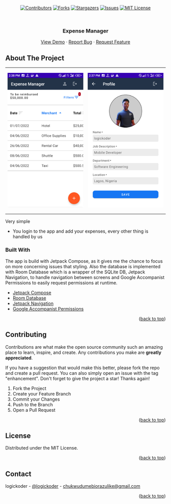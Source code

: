 
<div id="top"></div>

<!-- PROJECT SHIELDS -->
<!--
*** I'm using markdown "reference style" links for readability.
*** Reference links are enclosed in brackets [ ] instead of parentheses ( ).
*** See the bottom of this document for the declaration of the reference variables
*** for contributors-url, forks-url, etc. This is an optional, concise syntax you may use.
*** https://www.markdownguide.org/basic-syntax/#reference-style-links
-->
<div align="center">

[![Contributors][contributors-shield]][contributors-url]
[![Forks][forks-shield]][forks-url]
[![Stargazers][stars-shield]][stars-url]
[![Issues][issues-shield]][issues-url]
[![MIT License][license-shield]][license-url]

</div>



<!-- PROJECT LOGO -->
<br />
<div align="center">
  <h3 align="center">Expense Manager</h3>

  <p align="center">
    <a href="https://appetize.io/app/nye19v8gw59wkabxjzmk9pdrp0" target="_blank">View Demo</a>
    ·
    <a href="https://github.com/logickoder/expense-manager/issues">Report Bug</a>
    ·
    <a href="https://github.com/logickoder/expense-manager/issues">Request Feature</a>
  </p>
</div>


<!-- ABOUT THE PROJECT -->
## About The Project

<table>
<tr>
<td valign="top" width="50%">

![product-screenshot-1](./screenshots/screenshot-1.png)</td>
<td valign="top" width="50%">

![product-screenshot-2](./screenshots/screenshot-2.png)</td>
</tr>
</table>

Very simple
* You login to the app and add your expenses, every other thing is handled by us



### Built With

The app is build with Jetpack Compose, as it gives me the chance to focus on more concerning issues that styling.
Also the database is implemented with Room Database which is a wrapper of the SQLite DB, Jetpack Navigation,
to handle navigation between screens and Google Accompanist Permissions to easily request permissions at runtime.

* [Jetpack Compose](https://developer.android.com/jetpack/compose)
* [Room Database](https://developer.android.com/room)
* [Jetpack Navigation](https://developer.android.com/jetpack/navigation)
* [Google Accompanist Permissions](https://google.github.io/accompanist/permissions)

<p align="right">(<a href="#top">back to top</a>)</p>

<!-- CONTRIBUTING -->
## Contributing

Contributions are what make the open source community such an amazing place to learn, inspire, and create. Any contributions you make are **greatly appreciated**.

If you have a suggestion that would make this better, please fork the repo and create a pull request. You can also simply open an issue with the tag "enhancement".
Don't forget to give the project a star! Thanks again!

1. Fork the Project
2. Create your Feature Branch
3. Commit your Changes
4. Push to the Branch
5. Open a Pull Request

<p align="right">(<a href="#top">back to top</a>)</p>



<!-- LICENSE -->
## License

Distributed under the MIT License.

<p align="right">(<a href="#top">back to top</a>)</p>



<!-- CONTACT -->
## Contact
logickoder - [@logickoder](https://twitter.com/logickoder) - chukwudumebiorazulike@gmail.com

<p align="right">(<a href="#top">back to top</a>)</p>

<!-- MARKDOWN LINKS & IMAGES -->
<!-- https://www.markdownguide.org/basic-syntax/#reference-style-links -->
[contributors-shield]: https://img.shields.io/github/contributors/logickoder/expense-manager.svg?style=for-the-badge
[contributors-url]: https://github.com/logickoder/expense-manager/graphs/contributors
[forks-shield]: https://img.shields.io/github/forks/logickoder/expense-manager.svg?style=for-the-badge
[forks-url]: https://github.com/logickoder/expense-manager/network/members
[stars-shield]: https://img.shields.io/github/stars/logickoder/expense-manager.svg?style=for-the-badge
[stars-url]: https://github.com/logickoder/expense-manager/stargazers
[issues-shield]: https://img.shields.io/github/issues/logickoder/expense-manager.svg?style=for-the-badge
[issues-url]: https://github.com/logickoder/expense-manager/issues
[license-shield]: https://img.shields.io/github/license/logickoder/expense-manager.svg?style=for-the-badge
[license-url]: https://github.com/logickoder/expense-manager/blob/main/LICENSE.txt
[product-screenshot]: ./screenshots/screenshot-1.png